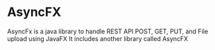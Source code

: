 # AsyncFX
AsyncFx is a java library to handle REST API POST, GET, PUT, and File upload using JavaFX 
It includes another library called AsyncFX
